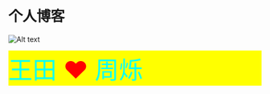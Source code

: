 # 个人博客
![Alt text](https://timgsa.baidu.com/timg?image&quality=80&size=b9999_10000&sec=1606163554930&di=cf90b0de1dbdfbf7960cc86d3acd45dd&imgtype=0&src=http%3A%2F%2Fimage.biaobaiju.com%2Fuploads%2F20181103%2F20%2F1541247609-LZeMUbaHvB.jpg)
 <p style="background-color: yellow" ><font size="20px" color="#00ffff">王田      </font><font color="red" size="50px">❤</font><font size="20px" color="#00ffff">      周烁</font></p>

